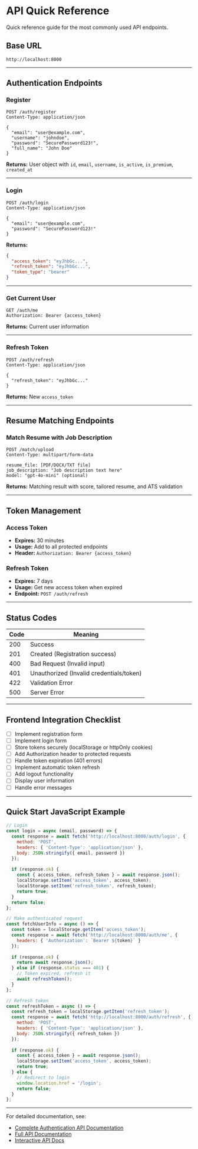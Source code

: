 # API Quick Reference

Quick reference guide for the most commonly used API endpoints.

## Base URL
```
http://localhost:8000
```

---

## Authentication Endpoints

### Register
```http
POST /auth/register
Content-Type: application/json

{
  "email": "user@example.com",
  "username": "johndoe",
  "password": "SecurePassword123!",
  "full_name": "John Doe"
}
```
**Returns:** User object with `id`, `email`, `username`, `is_active`, `is_premium`, `created_at`

---

### Login
```http
POST /auth/login
Content-Type: application/json

{
  "email": "user@example.com",
  "password": "SecurePassword123!"
}
```
**Returns:** 
```json
{
  "access_token": "eyJhbGc...",
  "refresh_token": "eyJhbGc...",
  "token_type": "bearer"
}
```

---

### Get Current User
```http
GET /auth/me
Authorization: Bearer {access_token}
```
**Returns:** Current user information

---

### Refresh Token
```http
POST /auth/refresh
Content-Type: application/json

{
  "refresh_token": "eyJhbGc..."
}
```
**Returns:** New `access_token`

---

## Resume Matching Endpoints

### Match Resume with Job Description
```http
POST /match/upload
Content-Type: multipart/form-data

resume_file: [PDF/DOCX/TXT file]
job_description: "Job description text here"
model: "gpt-4o-mini" (optional)
```
**Returns:** Matching result with score, tailored resume, and ATS validation

---

## Token Management

### Access Token
- **Expires:** 30 minutes
- **Usage:** Add to all protected endpoints
- **Header:** `Authorization: Bearer {access_token}`

### Refresh Token
- **Expires:** 7 days
- **Usage:** Get new access token when expired
- **Endpoint:** `POST /auth/refresh`

---

## Status Codes

| Code | Meaning |
|------|---------|
| 200 | Success |
| 201 | Created (Registration success) |
| 400 | Bad Request (Invalid input) |
| 401 | Unauthorized (Invalid credentials/token) |
| 422 | Validation Error |
| 500 | Server Error |

---

## Frontend Integration Checklist

- [ ] Implement registration form
- [ ] Implement login form
- [ ] Store tokens securely (localStorage or httpOnly cookies)
- [ ] Add Authorization header to protected requests
- [ ] Handle token expiration (401 errors)
- [ ] Implement automatic token refresh
- [ ] Add logout functionality
- [ ] Display user information
- [ ] Handle error messages

---

## Quick Start JavaScript Example

```javascript
// Login
const login = async (email, password) => {
  const response = await fetch('http://localhost:8000/auth/login', {
    method: 'POST',
    headers: { 'Content-Type': 'application/json' },
    body: JSON.stringify({ email, password })
  });
  
  if (response.ok) {
    const { access_token, refresh_token } = await response.json();
    localStorage.setItem('access_token', access_token);
    localStorage.setItem('refresh_token', refresh_token);
    return true;
  }
  return false;
};

// Make authenticated request
const fetchUserInfo = async () => {
  const token = localStorage.getItem('access_token');
  const response = await fetch('http://localhost:8000/auth/me', {
    headers: { 'Authorization': `Bearer ${token}` }
  });
  
  if (response.ok) {
    return await response.json();
  } else if (response.status === 401) {
    // Token expired, refresh it
    await refreshToken();
  }
};

// Refresh token
const refreshToken = async () => {
  const refresh_token = localStorage.getItem('refresh_token');
  const response = await fetch('http://localhost:8000/auth/refresh', {
    method: 'POST',
    headers: { 'Content-Type': 'application/json' },
    body: JSON.stringify({ refresh_token })
  });
  
  if (response.ok) {
    const { access_token } = await response.json();
    localStorage.setItem('access_token', access_token);
    return true;
  } else {
    // Redirect to login
    window.location.href = '/login';
    return false;
  }
};
```

---

For detailed documentation, see:
- [Complete Authentication API Documentation](./AUTH_API.md)
- [Full API Documentation](./API.md)
- [Interactive API Docs](http://localhost:8000/docs)


